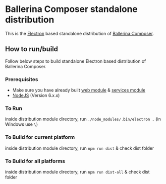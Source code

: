 # Ballerina Composer standalone distribution

This is the [Electron](https://electron.atom.io/) based standalone distribution of [Ballerina Composer](https://github.com/ballerinalang/composer).

## How to run/build
Follow below steps to build standalone Electron based distribution of Ballerina Composer.

### Prerequisites
*   Make sure you have already built [web module](https://github.com/ballerinalang/composer/tree/master/modules/web) & [services module](https://github.com/ballerinalang/composer/tree/master/modules/services/workspace-service)
*   [NodeJS](https://nodejs.org/en/) (Version 6.x.x)

### To Run
inside distribution module directory, run `./node_modules/.bin/electron .` (in Windows use `\`)

### To Build for current platform
inside distribution module directory, run `npm run dist` & check dist folder

### To Build for all platforms
inside distribution module directory, run `npm run dist-all` & check dist folder
